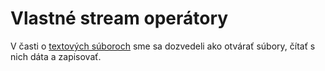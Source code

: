 # Vlastné stream operátory

V časti o [textových súboroch](./text_files.md) sme sa dozvedeli ako otvárať súbory, čítať s nich dáta a zapisovať. 